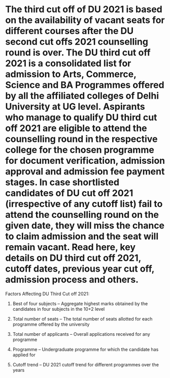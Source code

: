 # The third cut off of DU 2021 is based on the availability of vacant seats for different courses after the DU second cut offs 2021 counselling round is over. The DU third cut off 2021 is a consolidated list for admission to Arts, Commerce, Science and BA Programmes offered by all the affiliated colleges of Delhi University at UG level. Aspirants who manage to qualify DU third cut off 2021 are eligible to attend the counselling round in the respective college for the chosen programme for document verification, admission approval and admission fee payment stages. In case shortlisted candidates of DU cut off 2021 (irrespective of any cutoff list) fail to attend the counselling round on the given date, they will miss the chance to claim admission and the seat will remain vacant. Read here, key details on DU third cut off 2021, cutoff dates, previous year cut off, admission process and others.

Factors Affecting DU Third Cut off 2021:

1. Best of four subjects – Aggregate highest marks obtained by the candidates in four subjects in the 10+2 level

2. Total number of seats – The total number of seats allotted for each programme offered by the university

3. Total number of applicants – Overall applications received for any programme

4. Programme – Undergraduate programme for which the candidate has applied for

5. Cutoff trend – DU 2021 cutoff trend for different programmes over the years
